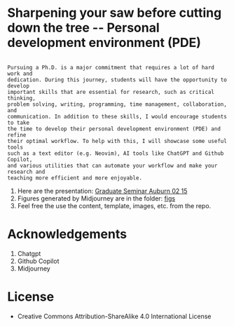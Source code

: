 # Sharpening your saw before cutting down the tree -- Personal development environment (PDE)
```

Pursuing a Ph.D. is a major commitment that requires a lot of hard work and
dedication. During this journey, students will have the opportunity to develop
important skills that are essential for research, such as critical thinking,
problem solving, writing, programming, time management, collaboration, and
communication. In addition to these skills, I would encourage students to take
the time to develop their personal development environment (PDE) and refine
their optimal workflow. To help with this, I will showcase some useful tools
such as a text editor (e.g. Neovim), AI tools like ChatGPT and Github Copilot,
and various utilities that can automate your workflow and make your research and
teaching more efficient and more enjoyable.

```

1. Here are the presentation: [Graduate Seminar Auburn 02 15](Talk-LeChen-Graduate-Seminar-Auburn-2023-02-15.pdf)
2. Figures generated by Midjourney are in the folder: [figs](figs)
3. Feel free the use the content, template, images, etc. from the repo.

# Acknowledgements
1. Chatgpt
2. Github Copilot
3. Midjourney

# License
* Creative Commons Attribution-ShareAlike 4.0 International License

